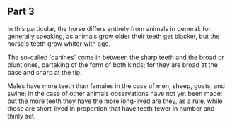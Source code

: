 ## Part 3

In this particular, the horse differs entirely from animals in general: for, generally speaking, as animals grow older their teeth get blacker, but the horse's teeth grow whiter with age.

The so-called 'canines' come in between the sharp teeth and the broad or blunt ones, partaking of the form of both kinds; for they are broad at the base and sharp at the tip.

Males have more teeth than females in the case of men, sheep, goats, and swine; in the case of other animals observations have not yet been made: but the more teeth they have the more long-lived are they, as a rule, while those are short-lived in proportion that have teeth fewer in number and thinly set.

